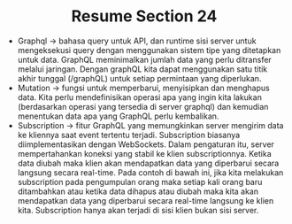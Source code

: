 <h1 align= "center"><b>Resume Section 24</b></h1>

<ul>
    <li>Graphql -> bahasa query untuk API, dan runtime sisi server untuk mengeksekusi query dengan menggunakan sistem tipe yang ditetapkan untuk data. GraphQL meminimalkan jumlah data yang perlu ditransfer melalui jaringan. Dengan graphQL kita dapat menggunakan satu titik akhir tunggal (/graphQL) untuk setiap permintaan yang diperlukan.</li>
    <li>Mutation -> fungsi untuk memperbarui, menyisipkan dan menghapus data. Kita perlu mendefinisikan operasi apa yang ingin kita lakukan (berdasarkan operasi yang tersedia di server graphql) dan kemudian menentukan data apa yang GraphQL perlu kembalikan.</li>
    <li>Subscription -> fitur GraphQL yang memungkinkan server mengirim data ke kliennya saat event tertentu terjadi. Subscription biasanya diimplementasikan dengan WebSockets. Dalam pengaturan itu, server mempertahankan koneksi yang stabil ke klien subscriptionnya. Ketika data diubah maka klien akan mendapatkan data yang diperbarui secara langsung secara real-time. Pada contoh di bawah ini, jika kita melakukan subscription pada pengumpulan orang maka setiap kali orang baru ditambahkan atau ketika data dihapus atau diubah maka kita akan mendapatkan data yang diperbarui secara real-time langsung ke klien kita. Subscription hanya akan terjadi di sisi klien bukan sisi server.</li>
</ul>